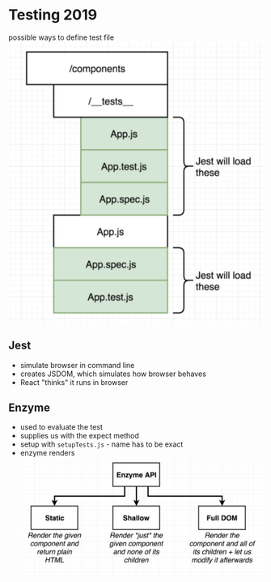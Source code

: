 # Testing 2019

possible ways to define test file
![testLoad](assets/testLoad.png)

## Jest

- simulate browser in command line
- creates JSDOM, which simulates how browser behaves
- React "thinks" it runs in browser

## Enzyme

- used to evaluate the test
- supplies us with the expect method
- setup with `setupTests.js` - name has to be exact
- enzyme renders
  ![testLoad](assets/enzymeRenders.png)
